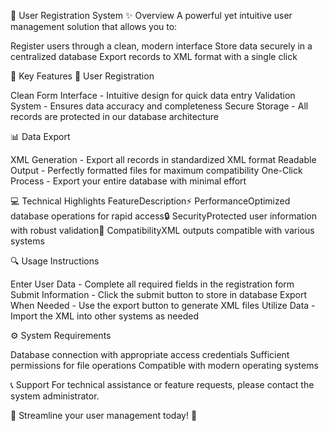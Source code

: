 📝 User Registration System
✨ Overview
A powerful yet intuitive user management solution that allows you to:

Register users through a clean, modern interface
Store data securely in a centralized database
Export records to XML format with a single click


🚀 Key Features
👤 User Registration

Clean Form Interface - Intuitive design for quick data entry
Validation System - Ensures data accuracy and completeness
Secure Storage - All records are protected in our database architecture

📊 Data Export

XML Generation - Export all records in standardized XML format
Readable Output - Perfectly formatted files for maximum compatibility
One-Click Process - Export your entire database with minimal effort


💻 Technical Highlights
FeatureDescription⚡ PerformanceOptimized database operations for rapid access🔒 SecurityProtected user information with robust validation🔄 CompatibilityXML outputs compatible with various systems

🔍 Usage Instructions

Enter User Data - Complete all required fields in the registration form
Submit Information - Click the submit button to store in database
Export When Needed - Use the export button to generate XML files
Utilize Data - Import the XML into other systems as needed


⚙️ System Requirements

Database connection with appropriate access credentials
Sufficient permissions for file operations
Compatible with modern operating systems


📞 Support
For technical assistance or feature requests, please contact the system administrator.

🌟 Streamline your user management today! 🌟
